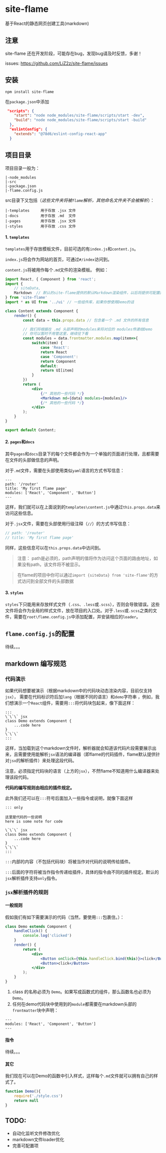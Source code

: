 # site-flame
基于React的静态网页创建工具(markdown)

## 注意

site-flame 还在开发阶段，可能存在bug，发现bug请及时反馈，多谢！

issues: https://github.com/LiZ2z/site-flame/issues

## 安装

```
npm install site-flame
```
在`package.json`中添加
```json
 "scripts": {
    "start": "node node_modules/site-flame/scripts/start -dev",
    "build": "node node_modules/site-flame/scripts/start -build"
  },
  "eslintConfig": {
    "extends": "@78d6/eslint-config-react-app"
  }
```

## 项目目录

项目目录一般为：
```
|-node_modules
|-src
|-package.json
|-flame.config.js
```
src目录下又包括（_这些文件夹将被`flame`解析，其他命名文件夹不会被解析_）：
```
|-templates     用于存放 .jsx 文件
|-docs          用于存放 .md  文件
|-pages         用于存放 .jsx 文件
|-styles        用于存放 .css 文件
```


#### 1. `templates`
`templates`用于存放模板文件，目前可选的有`index.js`和`content.js`。

`index.js`将会作为网站的首页，可通过`#/index`访问到。

`content.js`将被用作每个`.md`文件的渲染模板。
例如：
```jsx
import React, { Component } from 'react';
import {
    // siteData,
    Markdown  // 默认的site-flame提供的默认Markdown渲染组件，以后将提供可配置接口
} from 'site-flame'
import * as UI from '../ui' // 一些组件库，如果你想使用Demo的话

class Content extends Component {
    render() {
        const data = this.props.data // 包含着一个 .md 文件的所有信息

        // 我们将根据在 .md 头部声明的modules来将对应的 modules传递给Demo
        // 你可以暂时不用管这里，继续往下看
        const modules = data.frontmatter.modules.map(item=>{
            switch(item) {
                case 'React':
                return React
                case 'Component':
                return Component
                default:
                return UI[item]
            }
        })
        return (
            <div>
                {/* 其他的一些代码 */}
                <Markdown md={data} modules={modules}/>
                {/* 其他的一些代码 */}
            </div>
        );
    }
}

export default Content;
```

#### 2. `pages`和`docs`
其中`pages`和`docs`目录下的每个文件都会作为一个单独的页面进行处理，且都需要在文件的头部做信息的声明。

对于`.md`文件，需要在头部使用类似`yaml`语言的方式书写信息：
``` frontmatter
---
path: '/router'
title: 'My first flame page'
modules: ['React', 'Component', 'Button']
---
```
这样，我们就可以在上面说到的`templates\content.js`中通过`this.props.data`来访问这些信息。

对于`.jsx`文件，需要在头部使用行级注释（`//`）的方式书写信息：
```jsx
// path: '/router'
// title: 'My first flame page'
```
同样，这些信息可以在`this.props.data`中访问到。

>注意： path是必须的，path声明的值将作为访问这个页面的路由地址，如果没有path，该文件将不被显示。

>在flame的项目中你可以通过`import {siteData} from 'site-flame'`的方式访问到全部文件的头部数据



#### 3. `styles`
`styles`下只能用来存放样式文件（`.css`、`.less`或`.scss`），否则会导致错误。这些文件将会作为全局的样式文件，放在项目的入口处。对于`.less`或`.scss`之类的文件，需要在`root\flame.config.js`中添加配置，并安装相应的`loader`。

## `flame.config.js`的配置

待续。。。

## markdown 编写规范

### 代码演示
如果代码想要被演示（根据markdown中的代码块动态渲染内容，目前仅支持`jsx`）， 需要在代码标识符后加`lang`（根据不同的语言）和`demo`字符串 ，例如，我们想演示一个`React`组件，需要用`:::`将代码块包起来，像下面这样：

```
:::
\`\`\` jsx
class Demo extends Component {
    ...code here
}
\`\`\`
:::
```
这样，当加载到这个markdown文件时，解析器就会知道该代码片段需要展示出来，且需要使用能解析`jsx`语法的编译器（即flame的代码插件，flame默认提供针对`jsx`的解析插件）来处理这段代码。

注意，必须指定代码块的语言（上方的`jsx`），不然flame不知道用什么编译器来处理该段代码。

**代码的编写规则由相应的插件规定。**

此外我们还可以在`:::`符号后面加入一些指令或说明，就像下面这样

```
::: only

这里是代码的一些说明
here is some note for code

\`\`\` jsx
class Demo extends Component {
    ...code here
}
\`\`\`
:::
```

`:::`内部的内容（不包括代码块）将被当作对代码的说明传给插件。

`:::`后面的字符将被当作指令传递给插件，具体的指令由不同的插件规定。默认的`jsx`解析插件支持`only`指令。



### `jsx`解析插件的规则

#### 一般规则

假如我们有如下需要演示的代码（当然，要使用`:::`包裹住。）：

```jsx
class Demo extends Component {
    handleClick() {
        console.log('clicked')
    }
    render() {
        return (
            <div>
                <Button onClick={this.handleClick.bind(this)}>click</Button>
                <Button>click</Button>
            </div>
        );
    }
}
```

1. class 的名称必须为 `Demo`。如果写成函数式的组件，那么函数名也必须为 `Demo`。
2. 任何在demo代码块中使用到的`module`都需要在markdown头部的`frontmatter`块中声明：

``` frontmatter
---
modules: ['React', 'Component', 'Button']
---
```

#### 指令
待续。。。

#### 其它
我们现在可以在Demo的函数中引入样式，这样每个`.md`文件就可以拥有自己的样式了。
```jsx
function Demo(){
    require('./style.css')
    return null
}
```

## TODO: 
- 自动化监听文件修改优化
- markdown文件loader优化
- 完善可配置项
